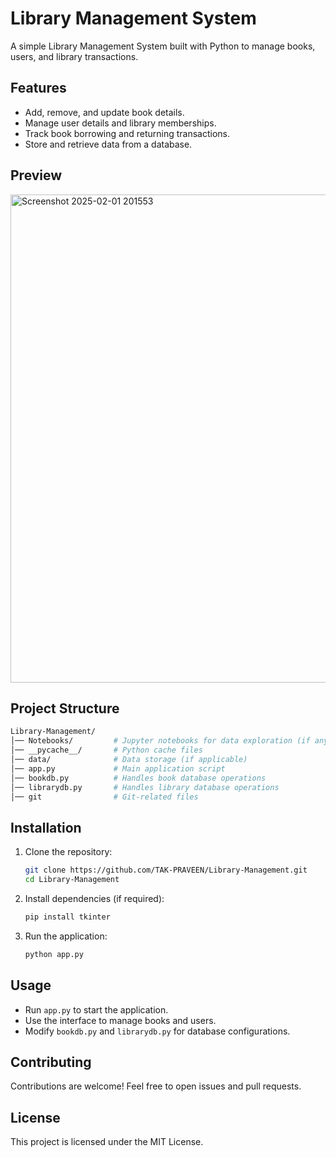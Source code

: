 # Library Management System

A simple Library Management System built with Python to manage books, users, and library transactions.

## Features

- Add, remove, and update book details.
- Manage user details and library memberships.
- Track book borrowing and returning transactions.
- Store and retrieve data from a database.

## Preview
<img width="1495" height="781" alt="Screenshot 2025-02-01 201553" src="https://github.com/user-attachments/assets/014e299b-bf38-4548-9906-6a1756eb90e0" />


## Project Structure
``` bash
Library-Management/
│── Notebooks/         # Jupyter notebooks for data exploration (if any)
│── __pycache__/       # Python cache files
│── data/              # Data storage (if applicable)
│── app.py             # Main application script
│── bookdb.py          # Handles book database operations
│── librarydb.py       # Handles library database operations
│── git                # Git-related files
```

## Installation

1. Clone the repository:
   ``` bash
   git clone https://github.com/TAK-PRAVEEN/Library-Management.git
   cd Library-Management
   ```

2. Install dependencies (if required):
   ``` bash
   pip install tkinter
   ```
3. Run the application:
   ``` bash
   python app.py
   ```

## Usage

- Run `app.py` to start the application.
- Use the interface to manage books and users.
- Modify `bookdb.py` and `librarydb.py` for database configurations.

## Contributing

Contributions are welcome! Feel free to open issues and pull requests.

## License

This project is licensed under the MIT License.
